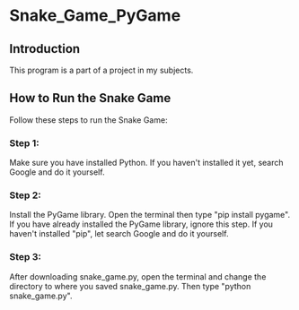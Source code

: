 # Snake_Game_PyGame

## Introduction
This program is a part of a project in my subjects.

## How to Run the Snake Game
Follow these steps to run the Snake Game:

### Step 1:
Make sure you have installed Python. If you haven't installed it yet, search Google and do it yourself.

### Step 2:
Install the PyGame library. Open the terminal then type "pip install pygame". If you have already installed the PyGame library, ignore this step.
If you haven't installed "pip", let search Google and do it yourself.

### Step 3:
After downloading snake_game.py, open the terminal and change the directory to where you saved snake_game.py. Then type "python snake_game.py".

